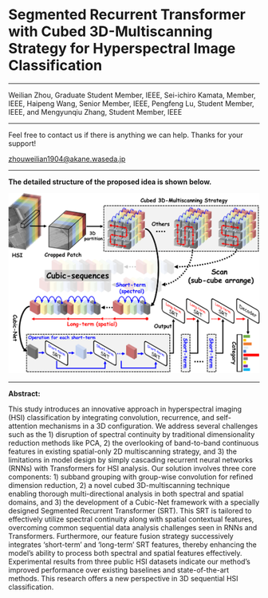 # Segmented Recurrent Transformer with Cubed 3D-Multiscanning Strategy for Hyperspectral Image Classification

--------------------------------
Weilian Zhou, Graduate Student Member, IEEE, Sei-ichiro Kamata, Member, IEEE, Haipeng Wang, Senior Member, IEEE, Pengfeng Lu, Student Member, IEEE, and Mengyunqiu Zhang, Student Member, IEEE

--------------------------------

Feel free to contact us if there is anything we can help. Thanks for your support!

zhouweilian1904@akane.waseda.jp

--------------------------------
**The detailed structure of the proposed idea is shown below.**

![image](https://github.com/zhouweilian1904/TGRS-SRT-with-3D-Multiscanning-/blob/main/concept%204.png)

--------------------------------
**Abstract:**

This study introduces an innovative approach in
hyperspectral imaging (HSI) classification by integrating convolution,
recurrence, and self-attention mechanisms in a 3D
configuration. We address several challenges such as the 1)
disruption of spectral continuity by traditional dimensionality
reduction methods like PCA, 2) the overlooking of band-to-band
continuous features in existing spatial-only 2D multiscanning
strategy, and 3) the limitations in model design by simply cascading
recurrent neural networks (RNNs) with Transformers for HSI
analysis. Our solution involves three core components: 1) subband
grouping with group-wise convolution for refined dimension
reduction, 2) a novel cubed 3D-multiscanning technique enabling
thorough multi-directional analysis in both spectral and spatial
domains, and 3) the development of a Cubic-Net framework with
a specially designed Segmented Recurrent Transformer (SRT).
This SRT is tailored to effectively utilize spectral continuity along
with spatial contextual features, overcoming common sequential
data analysis challenges seen in RNNs and Transformers.
Furthermore, our feature fusion strategy successively integrates
‘short-term’ and ‘long-term’ SRT features, thereby enhancing
the model’s ability to process both spectral and spatial features
effectively. Experimental results from three public HSI datasets
indicate our method’s improved performance over existing baselines
and state-of-the-art methods. This research offers a new
perspective in 3D sequential HSI classification.
